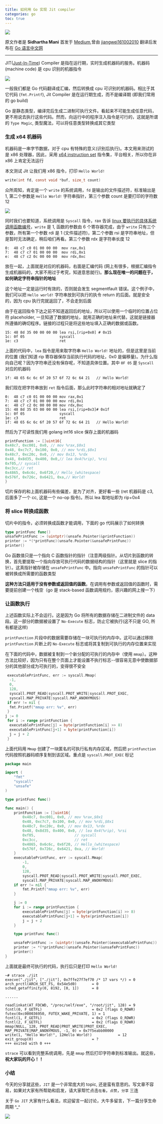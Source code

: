 ```yaml
---
title: 如何用 Go 实现 Jit compiler
categories: go
toc: true
---
```


![](/images/jit-cover.jpg)

原文作者是 **Sidhartha Mani** 首发于 [Medium](https://medium.com/kokster/writing-a-jit-compiler-in-golang-964b61295f),曾由 [jiangwei161002010](https://github.com/jiangwei161002010) 翻译后发布在 [Go 语言中文网](https://studygolang.com/articles/12730, "Go 语言中文网")

---
JIT([Just-In-Time](https://en.wikipedia.org/wiki/Just-in-time_compilation, "Just-In-Time")) Compiler 是指在运行期，实时生成机器码的服务。机器码 (machine code) 是 cpu 识别的机器指令

![](/images/assember-machine-code.jpg)

一般我们都是 Go 代码翻译成汇编，然后转换成 cpu 可识别的机器码。相比于其它代码 (`fmt.Printf`), Jit Compiler 是在运行期生成，而不是编译期 (即我们常用的 go build)

Go 是静态类型，编译完后生成二进制可执行文件。看起来不可能生成任意代码，更不用说去执行这些代码。然而，向运行中的程序注入指令是可行的，这就是所谓的 `Type Magic`, 类型魔法，可以将任意类型转换成其它类型

### 生成 x64 机器码
机器码是一串字节数据，对于 cpu 有特殊的意义(识别后执行)。本文用来测试的是 x86 处理器，因此，采用 [x64 instruction set](https://software.intel.com/content/www/us/en/develop/articles/introduction-to-x64-assembly.html, "x86 instruction set") 指令集，平台相关，所以你在非 x86 上肯定无法运行

本文测试 Jit 让我们用 x86 指令，打印 `Hello World!`
```c
write(int fd, const void *buf, size_t count)
```
众所周知，肯定是一个 `write` 的系统调用，`fd` 是输出的文件描述符，标准输出是 1, 第二个参数是 `Hello World!` 字符串指针，第三个参数 count 是要打印的字符数 12

![](/images/syscall-register.jpg)

同时我们也要知道，系统调用是 `Syscall` 指令，rax 告诉 [linux 要执行的具体系统调用函数编号](https://filippo.io/linux-syscall-table/https://filippo.io/linux-syscall-table/, "系统调用函数编号")，`write` 是 1, 函数的参数由 6 个寄存器完成，由于 `write` 只有三个参数，所有第一个参数 rdi 是 1 (文件描述符)，第二个参数 rsi 是字符串地址，但是暂时无法确定，稍后咱们再看。第三个参数 rdx 是字符串长度 12

```
0:  48 c7 c0 01 00 00 00  mov rax,0x1 
7:  48 c7 c7 01 00 00 00  mov rdi,0x1
e:  48 c7 c2 0c 00 00 00  mov rdx,0xc
```
放在一起，上面就是对应的机器码，右面是汇编代码 (网上有很多，根据汇编指令生成机器码的，大家不用过于考究，知道意思就行)。**那么现在唯一的问题在于，如何确定字符串指针的地址**

这个地址一定是运行时有效的，否则就会发生 segmentfault 错误。这个例子中，我们可以把 `Hello world!` 字符串放到可执行的执令 return 的后面。就是安全的，因为 cpu 执行完就返回了，不会走到后面

由于在返回指令下达之前不知道返回后的地址，所以可以使用一个临时的位置占位符 placeholder, 一旦知道了数据的地址，就用正确的地址来代替。这就是链接器所遵循的确切程序。链接的过程只是将这些地址填入正确的数据或函数。
```
15: 48 8d 35 00 00 00 00 lea rsi,[rip+0x0] # 0x15
1c: 0f 05                syscall
1e: c3                   ret
```
上面的代码中，`lea` 指令是用来取字符串 `Hello World!` 地址的，但是这里是当前的位置 (我们知道 rip 寄存器保存当前执行代码的地址，0x0 是偏移量)。为什么指向自己呢？因为字符串还没有保存呢，不知道具体位置。其中 `0F 05` 是 `Syscall` 对应的机器码
```
1f: 48 65 6c 6c 6f 20 57 6f 72 6c 64 21   // Hello World!
```
我们现在把字符串放到 `ret` 指令后面，那么此时字符串的相对地址就确定了
```
0:  48 c7 c0 01 00 00 00 mov rax,0x1
7:  48 c7 c7 01 00 00 00 mov rdi,0x1
e:  48 c7 c2 0c 00 00 00 mov rdx,0xc
15: 48 8d 35 03 00 00 00 lea rsi,[rip+0x3]# 0x1f
1c: 0f 05                syscall
1e: c3                   ret
1f: 48 65 6c 6c 6f 20 57 6f 72 6c 64 21   // Hello World! 
```
然后为了可读性我们用 golang int16 slice 保存上面的机器码
```go
printFunction := []uint16{
0x48c7, 0xc001, 0x0, // mov %rax,$0x1
0x48, 0xc7c7, 0x100, 0x0, // mov %rdi,$0x1
0x48c7, 0xc20c, 0x0, // mov 0x13, %rdx
0x48, 0x8d35, 0x400, 0x0,// lea 0x4(%rip), %rsi
0xf05,// syscall
0xc3cc,// ret
0x4865, 0x6c6c, 0x6f20,// Hello_(whitespace)
0x576f, 0x726c, 0x6421, 0xa,// World!
} 
```
切片保存的和上面机器码有些偏差，是为了对齐，更好看一些 (ret 机器码是 c3, 后面多了一个 cc, 这是一个 no-op 指令)。所以 lea 取地址即为 rip+0x4

### 将 slice 转换成函数
切片中的指令，必须转换成函数才能调用，下面的 go 代码展示了如何转换
```go
type printFunc func()
unsafePrintFunc := (uintptr)(unsafe.Pointer(&printFunction)) 
printer := *(*printFunc)(unsafe.Pointer(&unsafePrintFunc)) 
printer()
```
Go 函数值只是一个指向 C 函数指针的指针（注意两级指针。从切片到函数的转换，首先要提取一个指向存放可执行代码的数据结构的指针（这里就是 slice 的指针）。这真指针被存储在 `unsafePrintFunc` 中。指向 `unsafePrintFunc` 的指针可以被转换成所需要的函数类型

**这种方法只适用于没有参数或返回值的函数**。在调用有参数或返回值的函数时，需要提前创建一个栈空（go 是 stack-based 函数调用规约，感兴趣的网上搜一下）

### 让函数执行
上述函数实际上不会运行。这是因为 Go 将所有的数据存储在二进制文件的 data 段。这一部分的数据被设置了 `No-Execute` 标志，防止它被执行(这不只是 GO, 所有都是这样)

`printFunction` 片段中的数据需要存储在一块可执行的内存中。这可以通过移除 `printFunction` 片断上的 `No-Execute` 标志或将其复制到可执行的内存位置来实现

在下面的代码中，数据被复制到一个新分配的可执行的内存中（使用 `mmap`）。这种方法比较好，因为只有在整个页面上才能设置不执行标志--很容易无意中使数据部分的其他部分成为可执行的，变得很不安全
```go
 executablePrintFunc, err := syscall.Mmap(
  -1,
  0,
  128,
  syscall.PROT_READ|syscall.PROT_WRITE|syscall.PROT_EXEC,
  syscall.MAP_PRIVATE|syscall.MAP_ANONYMOUS)
 if err != nil {
  fmt.Printf("mmap err: %v", err)
 }
j := 0
 for i := range printFunction {
  executablePrintFunc[j] = byte(printFunction[i] >> 8)
  executablePrintFunc[j+1] = byte(printFunction[i])
  j = j + 2
 }
```
上面代码用 `Mmap` 创建了一块匿名的可执行私有内存区域，然后把 `printFunction` 代码按照机器码顺序复制到该区域。重点是 `syscall.PROT_EXEC` 标记

```go
package main

import (
	"fmt"
	"syscall"
	"unsafe"
)

type printFunc func()

func main() {
	printFunction := []uint16{
		0x48c7, 0xc001, 0x0, // mov %rax,$0x1
		0x48, 0xc7c7, 0x100, 0x0, // mov %rdi,$0x1
		0x48c7, 0xc20c, 0x0, // mov 0x13, %rdx
		0x48, 0x8d35, 0x400, 0x0, // lea 0x4(%rip), %rsi
		0xf05,                  // syscall
		0xc3cc,                 // ret
		0x4865, 0x6c6c, 0x6f20, // Hello_(whitespace)
		0x576f, 0x726c, 0x6421, 0xa, // World!
	}
	executablePrintFunc, err := syscall.Mmap(
		-1,
		0,
		128,
		syscall.PROT_READ|syscall.PROT_WRITE|syscall.PROT_EXEC,
		syscall.MAP_PRIVATE|syscall.MAP_ANONYMOUS)
	if err != nil {
		fmt.Printf("mmap err: %v", err)
	}

	j := 0
	for i := range printFunction {
		executablePrintFunc[j] = byte(printFunction[i] >> 8)
		executablePrintFunc[j+1] = byte(printFunction[i])
		j = j + 2
	}

	type printFunc func()

	unsafePrintFunc := (uintptr)(unsafe.Pointer(&executablePrintFunc))
	printer := *(*printFunc)(unsafe.Pointer(&unsafePrintFunc))
	printer()
}
```
上面就是最终可执行的代码，执行后只是打印 `Hello World!`
```shell
~# strace ./jit
execve("./jit", ["./jit"], 0x7ffe27f7ef70 /* 17 vars */) = 0
arch_prctl(ARCH_SET_FS, 0x54e5d0)       = 0
sched_getaffinity(0, 8192, [0, 1])      = 8

......

readlinkat(AT_FDCWD, "/proc/self/exe", "/root/jit", 128) = 9
fcntl(0, F_GETFL)                       = 0x2 (flags O_RDWR)
futex(0xc000036950, FUTEX_WAKE_PRIVATE, 1) = 1
fcntl(1, F_GETFL)                       = 0x2 (flags O_RDWR)
fcntl(2, F_GETFL)                       = 0x2 (flags O_RDWR)
mmap(NULL, 128, PROT_READ|PROT_WRITE|PROT_EXEC, MAP_PRIVATE|MAP_ANONYMOUS, -1, 0) = 0x7f5eabb00000
write(1, "Hello World!", 12Hello World!)            = 12
exit_group(0)                           = ?
+++ exited with 0 +++
```
`strace` 可以看到完整系统调用，先是 `mmap` 然后打印字符串到标准输出。就这些，**祝大家玩的开心！！**
### 小结
今天的分享就这些，`JIT` 是一个非常庞大的 topic, 还是蛮有意思的。写文章不容易，如果对大家有所帮助和启发，请大家帮忙点击`在看`，`点赞`，`分享` 三连

关于 `Go JIT` 大家有什么看法，欢迎留言一起讨论，大牛多留言，下一篇分享生命周期 ^_^

![](/images/dongzerun-weixin-code.png)


